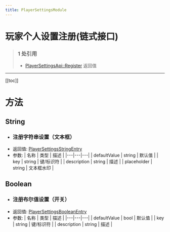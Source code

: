 ```yaml
---
title: PlayerSettingsModule
---
```


# 玩家个人设置注册(链式接口)

> ### 1 处引用
> - [PlayerSettingsApi::Register](../types/PlayerSettingsApi.md#register) 返回值
---

[[toc]]

# 方法
## String
- ### 注册字符串设置（文本框）
- 返回值: [PlayerSettingsStringEntry](../types/PlayerSettingsStringEntry.md)
- 参数:
    | 名称 | 类型 | 描述 |
    |---|---|---|
   | defaultValue | string | 默认值 |
   | key | string | 键/标识符 |
   | description | string | 描述 |
   | placeholder | string | 文本框水印 |
## Boolean
- ### 注册布尔值设置（开关）
- 返回值: [PlayerSettingsBooleanEntry](../types/PlayerSettingsBooleanEntry.md)
- 参数:
    | 名称 | 类型 | 描述 |
    |---|---|---|
   | defaultValue | bool | 默认值 |
   | key | string | 键/标识符 |
   | description | string | 描述 |